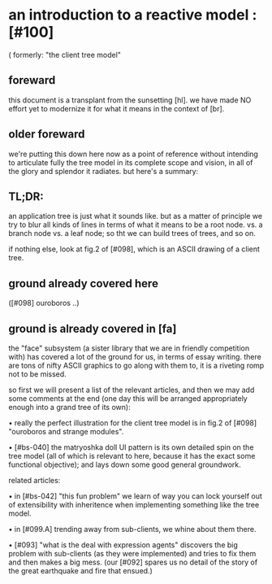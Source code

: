 # an introduction to a reactive model :[#100]
  ( formerly: "the client tree model"


## foreward

this document is a transplant from the sunsetting [hl]. we have made NO
effort yet to modernize it for what it means in the context of [br].




## older foreward

we're putting this down here now as a point of reference without intending
to articulate fully the tree model in its complete scope and vision, in
all of the glory and splendor it radiates. but here's a summary:




## TL;DR:

an application tree is just what it sounds like. but as a matter of principle
we try to blur all kinds of lines in terms of what it means to be a root node.
vs. a branch node vs. a leaf node; so tht we can build trees of trees, and
so on.

if nothing else, look at fig.2 of [#098], which is an ASCII drawing
of a client tree.



## ground already covered here

([#098] ouroboros ..)



## ground is already covered in [fa]

the "face" subsystem (a sister library that we are in friendly competition
with) has covered a lot of the ground for us, in terms of essay writing.
there are tons of nifty ASCII graphics to go along with them to, it is
a riveting romp not to be missed.

so first we will present a list of the relevant articles, and then we may add
some comments at the end (one day this will be arranged appropriately enough
into a grand tree of its own):

• really the perfect illustration for the client tree model is in fig.2 of
  [#098] "ouroboros and strange modules".

• [#bs-040] the matryoshka doll UI pattern is its own detailed spin on the
  tree model (all of which is relevant to here, because it has the exact
  some functional objective); and lays down some good general groundwork.


related articles:

• in [#bs-042] "this fun problem" we learn of way you can lock yourself
  out of extensibility with inheritence when implementing something like
  the tree model.

• in [#099.A] trending away from sub-clients, we whine about them there.

• [#093] "what is the deal with expression agents" discovers the big
  problem with sub-clients (as they were implemented) and tries to fix them
  and then makes a big mess. (our [#092] spares us no detail of the story
  of the great earthquake and fire that ensued.)
